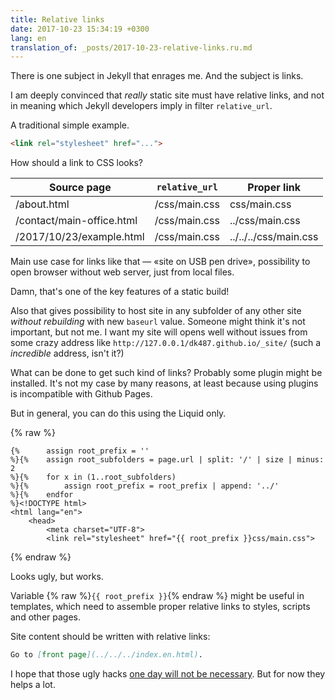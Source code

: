```yaml
---
title: Relative links
date: 2017-10-23 15:34:19 +0300
lang: en
translation_of: _posts/2017-10-23-relative-links.ru.md
---
```


There is one subject in Jekyll that enrages me. And the subject is links.

I am deeply convinced that _really_ static site must have relative links,
and not in meaning which Jekyll developers imply in filter `relative_url`.

A traditional simple example.

```html
<link rel="stylesheet" href="...">
```

How should a link to CSS looks?

| Source page               | `relative_url`    | Proper link           |
|---------------------------|-------------------|-----------------------|
| /about.html               | /css/main.css     | css/main.css          |
| /contact/main-office.html | /css/main.css     | ../css/main.css       |
| /2017/10/23/example.html  | /css/main.css     | ../../../css/main.css |

Main use case for links like that — «site on USB pen drive», possibility
to open browser without web server, just from local files.

Damn, that's one of the key features of a static build!

Also that gives possibility to host site in any subfolder of any
other site _without rebuilding_ with new `baseurl` value. Someone
might think it's not important, but not me. I want my site
will opens well without issues from some crazy address like
`http://127.0.0.1/dk487.github.io/_site/` (such a _incredible_ address,
isn't it?)

What can be done to get such kind of links? Probably
some plugin might be installed. It's not my case by many reasons,
at least because using plugins is incompatible with Github Pages.

But in general, you can do this using the Liquid only.

{% raw %}
```liquid
{%      assign root_prefix = ''
%}{%    assign root_subfolders = page.url | split: '/' | size | minus: 2
%}{%    for x in (1..root_subfolders)
%}{%        assign root_prefix = root_prefix | append: '../'
%}{%    endfor
%}<!DOCTYPE html>
<html lang="en">
    <head>
        <meta charset="UTF-8">
        <link rel="stylesheet" href="{{ root_prefix }}css/main.css">
```
{% endraw %}

Looks ugly, but works.

Variable {% raw %}`{{ root_prefix }}`{% endraw %} might be useful
in templates, which need to assemble proper relative links to styles,
scripts and other pages.

Site content should be written with relative links:

```markdown
Go to [front page](../../../index.en.html).
```

I hope that those ugly hacks [one day will not be necessary][1].
But for now they helps a lot.

[1]: https://github.com/jekyll/jekyll/issues/6360
